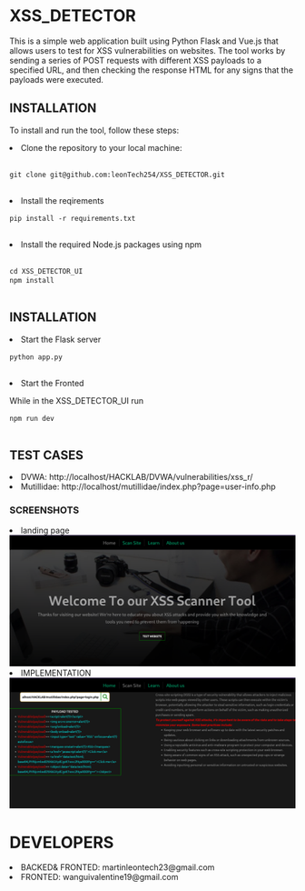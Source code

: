 # XSS_DETECTOR

This is a simple web application built using Python Flask and Vue.js that allows users to test for XSS vulnerabilities on websites. The tool works by sending a series of POST requests with different XSS payloads to a specified URL, and then checking the response HTML for any signs that the payloads were executed.

## INSTALLATION

To install and run the tool, follow these steps:

<li>Clone the repository to your local machine:</li>
<pre>
<code>
git clone git@github.com:leonTech254/XSS_DETECTOR.git
</code>
</pre>
<li>Install the reqirements</li>
<pre>
<code>pip install -r requirements.txt
</code>
</pre>
<li>Install the required Node.js packages using npm</li>
<pre>
<code>
cd XSS_DETECTOR_UI
npm install
</code>
</pre>

## INSTALLATION

<li>Start the Flask server</li>
<pre>
<code>python app.py
</code>
</pre>
<li>Start the Fronted</li>
<p>While in the XSS_DETECTOR_UI run</p>
<pre>
<code>npm run dev
</code>
</pre>

## TEST CASES

<li>
    DVWA: http://localhost/HACKLAB/DVWA/vulnerabilities/xss_r/ <br>
</li>
<li>Mutillidae: http://localhost/mutillidae/index.php?page=user-info.php</li>

### SCREENSHOTS

<li>landing page</li>

<img src="https://github.com/leonTech254/XSS_DETECTOR/blob/main/Images/landingPage.png?raw=true"  title="landing page"/>
<li>IMPLEMENTATION</li>
<img src="https://github.com/leonTech254/XSS_DETECTOR/blob/main/Images/toolImplementation.png?raw=true"  title="implementation"/>

# DEVELOPERS

<li>BACKED& FRONTED: martinleontech23@gmail.com </li>
<li>FRONTED:  wanguivalentine19@gmail.com</li>
